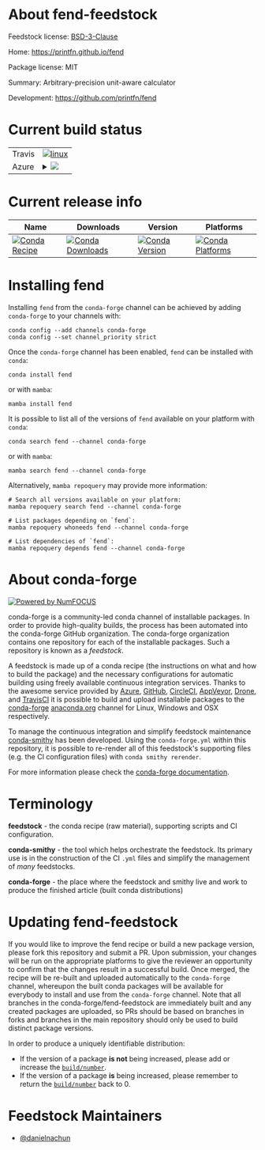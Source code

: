 About fend-feedstock
====================

Feedstock license: [BSD-3-Clause](https://github.com/conda-forge/fend-feedstock/blob/main/LICENSE.txt)

Home: https://printfn.github.io/fend

Package license: MIT

Summary: Arbitrary-precision unit-aware calculator

Development: https://github.com/printfn/fend

Current build status
====================


<table><tr>
    <td>Travis</td>
    <td>
      <a href="https://app.travis-ci.com/conda-forge/fend-feedstock">
        <img alt="linux" src="https://img.shields.io/travis/com/conda-forge/fend-feedstock/main.svg?label=Linux">
      </a>
    </td>
  </tr>
    
  <tr>
    <td>Azure</td>
    <td>
      <details>
        <summary>
          <a href="https://dev.azure.com/conda-forge/feedstock-builds/_build/latest?definitionId=23633&branchName=main">
            <img src="https://dev.azure.com/conda-forge/feedstock-builds/_apis/build/status/fend-feedstock?branchName=main">
          </a>
        </summary>
        <table>
          <thead><tr><th>Variant</th><th>Status</th></tr></thead>
          <tbody><tr>
              <td>linux_64</td>
              <td>
                <a href="https://dev.azure.com/conda-forge/feedstock-builds/_build/latest?definitionId=23633&branchName=main">
                  <img src="https://dev.azure.com/conda-forge/feedstock-builds/_apis/build/status/fend-feedstock?branchName=main&jobName=linux&configuration=linux%20linux_64_" alt="variant">
                </a>
              </td>
            </tr><tr>
              <td>linux_aarch64</td>
              <td>
                <a href="https://dev.azure.com/conda-forge/feedstock-builds/_build/latest?definitionId=23633&branchName=main">
                  <img src="https://dev.azure.com/conda-forge/feedstock-builds/_apis/build/status/fend-feedstock?branchName=main&jobName=linux&configuration=linux%20linux_aarch64_" alt="variant">
                </a>
              </td>
            </tr><tr>
              <td>linux_ppc64le</td>
              <td>
                <a href="https://dev.azure.com/conda-forge/feedstock-builds/_build/latest?definitionId=23633&branchName=main">
                  <img src="https://dev.azure.com/conda-forge/feedstock-builds/_apis/build/status/fend-feedstock?branchName=main&jobName=linux&configuration=linux%20linux_ppc64le_" alt="variant">
                </a>
              </td>
            </tr><tr>
              <td>osx_64</td>
              <td>
                <a href="https://dev.azure.com/conda-forge/feedstock-builds/_build/latest?definitionId=23633&branchName=main">
                  <img src="https://dev.azure.com/conda-forge/feedstock-builds/_apis/build/status/fend-feedstock?branchName=main&jobName=osx&configuration=osx%20osx_64_" alt="variant">
                </a>
              </td>
            </tr><tr>
              <td>osx_arm64</td>
              <td>
                <a href="https://dev.azure.com/conda-forge/feedstock-builds/_build/latest?definitionId=23633&branchName=main">
                  <img src="https://dev.azure.com/conda-forge/feedstock-builds/_apis/build/status/fend-feedstock?branchName=main&jobName=osx&configuration=osx%20osx_arm64_" alt="variant">
                </a>
              </td>
            </tr>
          </tbody>
        </table>
      </details>
    </td>
  </tr>
</table>

Current release info
====================

| Name | Downloads | Version | Platforms |
| --- | --- | --- | --- |
| [![Conda Recipe](https://img.shields.io/badge/recipe-fend-green.svg)](https://anaconda.org/conda-forge/fend) | [![Conda Downloads](https://img.shields.io/conda/dn/conda-forge/fend.svg)](https://anaconda.org/conda-forge/fend) | [![Conda Version](https://img.shields.io/conda/vn/conda-forge/fend.svg)](https://anaconda.org/conda-forge/fend) | [![Conda Platforms](https://img.shields.io/conda/pn/conda-forge/fend.svg)](https://anaconda.org/conda-forge/fend) |

Installing fend
===============

Installing `fend` from the `conda-forge` channel can be achieved by adding `conda-forge` to your channels with:

```
conda config --add channels conda-forge
conda config --set channel_priority strict
```

Once the `conda-forge` channel has been enabled, `fend` can be installed with `conda`:

```
conda install fend
```

or with `mamba`:

```
mamba install fend
```

It is possible to list all of the versions of `fend` available on your platform with `conda`:

```
conda search fend --channel conda-forge
```

or with `mamba`:

```
mamba search fend --channel conda-forge
```

Alternatively, `mamba repoquery` may provide more information:

```
# Search all versions available on your platform:
mamba repoquery search fend --channel conda-forge

# List packages depending on `fend`:
mamba repoquery whoneeds fend --channel conda-forge

# List dependencies of `fend`:
mamba repoquery depends fend --channel conda-forge
```


About conda-forge
=================

[![Powered by
NumFOCUS](https://img.shields.io/badge/powered%20by-NumFOCUS-orange.svg?style=flat&colorA=E1523D&colorB=007D8A)](https://numfocus.org)

conda-forge is a community-led conda channel of installable packages.
In order to provide high-quality builds, the process has been automated into the
conda-forge GitHub organization. The conda-forge organization contains one repository
for each of the installable packages. Such a repository is known as a *feedstock*.

A feedstock is made up of a conda recipe (the instructions on what and how to build
the package) and the necessary configurations for automatic building using freely
available continuous integration services. Thanks to the awesome service provided by
[Azure](https://azure.microsoft.com/en-us/services/devops/), [GitHub](https://github.com/),
[CircleCI](https://circleci.com/), [AppVeyor](https://www.appveyor.com/),
[Drone](https://cloud.drone.io/welcome), and [TravisCI](https://travis-ci.com/)
it is possible to build and upload installable packages to the
[conda-forge](https://anaconda.org/conda-forge) [anaconda.org](https://anaconda.org/)
channel for Linux, Windows and OSX respectively.

To manage the continuous integration and simplify feedstock maintenance
[conda-smithy](https://github.com/conda-forge/conda-smithy) has been developed.
Using the ``conda-forge.yml`` within this repository, it is possible to re-render all of
this feedstock's supporting files (e.g. the CI configuration files) with ``conda smithy rerender``.

For more information please check the [conda-forge documentation](https://conda-forge.org/docs/).

Terminology
===========

**feedstock** - the conda recipe (raw material), supporting scripts and CI configuration.

**conda-smithy** - the tool which helps orchestrate the feedstock.
                   Its primary use is in the construction of the CI ``.yml`` files
                   and simplify the management of *many* feedstocks.

**conda-forge** - the place where the feedstock and smithy live and work to
                  produce the finished article (built conda distributions)


Updating fend-feedstock
=======================

If you would like to improve the fend recipe or build a new
package version, please fork this repository and submit a PR. Upon submission,
your changes will be run on the appropriate platforms to give the reviewer an
opportunity to confirm that the changes result in a successful build. Once
merged, the recipe will be re-built and uploaded automatically to the
`conda-forge` channel, whereupon the built conda packages will be available for
everybody to install and use from the `conda-forge` channel.
Note that all branches in the conda-forge/fend-feedstock are
immediately built and any created packages are uploaded, so PRs should be based
on branches in forks and branches in the main repository should only be used to
build distinct package versions.

In order to produce a uniquely identifiable distribution:
 * If the version of a package **is not** being increased, please add or increase
   the [``build/number``](https://docs.conda.io/projects/conda-build/en/latest/resources/define-metadata.html#build-number-and-string).
 * If the version of a package **is** being increased, please remember to return
   the [``build/number``](https://docs.conda.io/projects/conda-build/en/latest/resources/define-metadata.html#build-number-and-string)
   back to 0.

Feedstock Maintainers
=====================

* [@danielnachun](https://github.com/danielnachun/)

